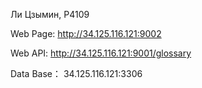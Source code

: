 Ли Цзымин, P4109


Web Page: http://34.125.116.121:9002


Web API: http://34.125.116.121:9001/glossary

Data Base： 34.125.116.121:3306
